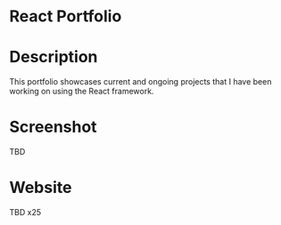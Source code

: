 # React Portfolio

# Description
This portfolio showcases current and ongoing projects that I have been working on using the React framework.

# Screenshot
TBD
# Website
TBD x25